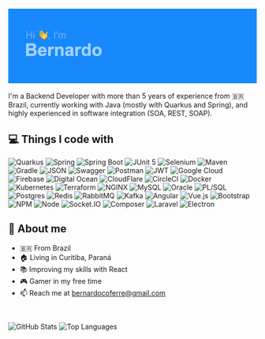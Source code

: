 ![Hi, I'm Bernardo](header.png)

I'm a Backend Developer with more than 5 years of experience from :brazil: Brazil, currently working with Java (mostly with Quarkus and Spring), and highly experienced in software integration (SOA, REST, SOAP).

## :computer:  Things I code with
<p>
<img alt="Quarkus" src="https://img.shields.io/badge/Quarkus-000000?style=for-the-badge&logo=quarkus" />
<img alt="Spring" src="https://img.shields.io/badge/Spring-6DB33F?style=for-the-badge&logo=spring&logoColor=white" />
<img alt="Spring Boot" src="https://img.shields.io/badge/Spring_Boot-F2F4F9?style=for-the-badge&logo=spring-boot" />
<img alt="JUnit 5" src="https://img.shields.io/badge/Junit5-25A162?style=for-the-badge&logo=junit5&logoColor=white" />
<img alt="Selenium" src="https://img.shields.io/badge/Selenium-43B02A?style=for-the-badge&logo=Selenium&logoColor=white" />
<img alt="Maven" src="https://img.shields.io/badge/apache_maven-C71A36?style=for-the-badge&logo=apachemaven&logoColor=white" />
<img alt="Gradle" src="https://img.shields.io/badge/gradle-02303A?style=for-the-badge&logo=gradle&logoColor=white" />
<img alt="JSON" src="https://img.shields.io/badge/json-5E5C5C?style=for-the-badge&logo=json&logoColor=white" />
<img alt="Swagger" src="https://img.shields.io/badge/Swagger-85EA2D?style=for-the-badge&logo=Swagger&logoColor=white" />
<img alt="Postman" src="https://img.shields.io/badge/Postman-FF6C37?style=for-the-badge&logo=Postman&logoColor=white" />
<img alt="JWT" src="https://img.shields.io/badge/JWT-000000?style=for-the-badge&logo=JSON%20web%20tokens&logoColor=white" />
<img alt="Google Cloud" src="https://img.shields.io/badge/Google_Cloud-4285F4?style=for-the-badge&logo=google-cloud&logoColor=white" />
<img alt="Firebase" src="https://img.shields.io/badge/firebase-ffca28?style=for-the-badge&logo=firebase&logoColor=black" />
<img alt="Digital Ocean" src="https://img.shields.io/badge/Digital_Ocean-0080FF?style=for-the-badge&logo=DigitalOcean&logoColor=white" />
<img alt="CloudFlare" src="https://img.shields.io/badge/Cloudflare-F38020?style=for-the-badge&logo=Cloudflare&logoColor=white" />
<img alt="CircleCI" src="https://img.shields.io/badge/circleci-343434?style=for-the-badge&logo=circleci&logoColor=white" />
<img alt="Docker" src="https://img.shields.io/badge/Docker-2CA5E0?style=for-the-badge&logo=docker&logoColor=white" />
<img alt="Kubernetes" src="https://img.shields.io/badge/kubernetes-326ce5.svg?&style=for-the-badge&logo=kubernetes&logoColor=white" />
<img alt="Terraform" src="https://img.shields.io/badge/Terraform-7B42BC?style=for-the-badge&logo=terraform&logoColor=white" />
<img alt="NGINX" src="https://img.shields.io/badge/Nginx-009639?style=for-the-badge&logo=nginx&logoColor=white" />
<img alt="MySQL" src="https://img.shields.io/badge/MySQL-005C84?style=for-the-badge&logo=mysql&logoColor=white" />
<img alt="Oracle" src="https://img.shields.io/badge/Oracle-F80000?style=for-the-badge&logo=Oracle&logoColor=white" />
<img alt="PL/SQL" src="https://img.shields.io/badge/PLSQL-F80000?style=for-the-badge&logo=oracle&logoColor=black" />
<img alt="Postgres" src="https://img.shields.io/badge/PostgreSQL-316192?style=for-the-badge&logo=postgresql&logoColor=white" />
<img alt="Redis" src="https://img.shields.io/badge/redis-%23DD0031.svg?&style=for-the-badge&logo=redis&logoColor=white" />
<img alt="RabbitMQ" src="https://img.shields.io/badge/rabbitmq-%23FF6600.svg?&style=for-the-badge&logo=rabbitmq&logoColor=white" />
<img alt="Kafka" src="https://img.shields.io/badge/Apache_Kafka-231F20?style=for-the-badge&logo=apache-kafka&logoColor=white" />
<img alt="Angular" src="https://img.shields.io/badge/Angular-DD0031?style=for-the-badge&logo=angular&logoColor=white" />
<img alt="Vue.js" src="https://img.shields.io/badge/Vue.js-35495E?style=for-the-badge&logo=vuedotjs&logoColor=4FC08D" />
<img alt="Bootstrap" src="https://img.shields.io/badge/Bootstrap-563D7C?style=for-the-badge&logo=bootstrap&logoColor=white" />
<img alt="NPM" src="https://img.shields.io/badge/npm-CB3837?style=for-the-badge&logo=npm&logoColor=white" />
<img alt="Node" src="https://img.shields.io/badge/Node.js-339933?style=for-the-badge&logo=nodedotjs&logoColor=white" />
<img alt="Socket.IO" src="https://img.shields.io/badge/Socket.io-010101?&style=for-the-badge&logo=Socket.io&logoColor=white" />
<img alt="Composer" src="https://img.shields.io/badge/Composer-885630?style=for-the-badge&logo=Composer&logoColor=white" />
<img alt="Laravel" src="https://img.shields.io/badge/Laravel-FF2D20?style=for-the-badge&logo=laravel&logoColor=white" />
<img alt="Electron" src="https://img.shields.io/badge/Electron-2B2E3A?style=for-the-badge&logo=electron&logoColor=9FEAF9" />
</p>

## :man:  About me
- :brazil: From Brazil
- :house: Living in Curitiba, Paraná
- :books: Improving my skills with React
- :video_game: Gamer in my free time
- :mailbox: Reach me at [bernardocoferre@gmail.com](mailto:bernardocoferre@gmail.com)

<br>

<p>
<img height="183em" alt="GitHub Stats" src="https://github-readme-stats.vercel.app/api?username=bernardocoferre&theme=vue&show_icons=true&include_all_commits=true&count_private=true&hide_title=true" />
<img height="183em" alt="Top Languages" src="https://github-readme-stats.vercel.app/api/top-langs?username=bernardocoferre&layout=compact&theme=vue" />
</p>
